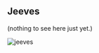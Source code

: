 ## Jeeves

(nothing to see here just yet.)

![jeeves](http://static.icy-veins.com/images/hearthstone/12216-jeeves-golden.png)
